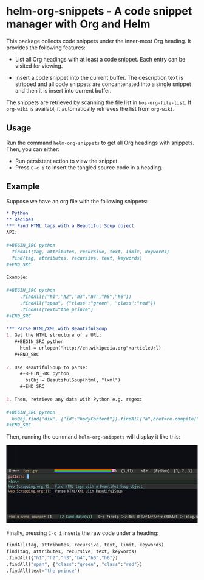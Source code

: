 # helm-org-snippets - A code snippet manager with Org and Helm #

This package collects code snippets under the inner-most Org heading. It
provides the following features:

- List all Org headings with at least a code snippet. Each entry can be visited
  for viewing.

- Insert a code snippet into the current buffer. The description text is
stripped and all code snippets are concantenated into a single snippet and then
it is insert into current buffer.

The snippets are retrieved by scanning the file list in `hos-org-file-list`. If
`org-wiki` is availabl, it automatically retrieves the list from `org-wiki`.

## Usage ##

Run the command `helm-org-snippets` to get all Org headings with snippets. Then, you can either:

- Run persistent action to view the snippet.
- Press `C-c i` to insert the tangled source code in a heading.

## Example ##

Suppose we have an org file with the following snippets:

```org
* Python
** Recipes
*** Find HTML tags with a Beautiful Soup object
API:

#+BEGIN_SRC python
  findAll(tag, attributes, recursive, text, limit, keywords)
  find(tag, attributes, recursive, text, keywords)
#+END_SRC

Example:

#+BEGIN_SRC python
     .findAll({"h1","h2","h3","h4","h5","h6"})
     .findAll("span", {"class":"green", "class":"red"})
     .findAll(text="the prince")
#+END_SRC

*** Parse HTML/XML with BeautifulSoup
1. Get the HTML structure of a URL:
   #+BEGIN_SRC python
     html = urlopen("http://en.wikipedia.org"+articleUrl)
   #+END_SRC

2. Use BeautifulSoup to parse:
     #+BEGIN_SRC python
       bsObj = BeautifulSoup(html, "lxml")
     #+END_SRC

3. Then, retrieve any data with Python e.g. regex:

#+BEGIN_SRC python
  bsObj.find("div", {"id":"bodyContent"}).findAll("a",href=re.compile("^(/wiki/)((?!:).)*$"))
#+END_SRC

```

Then, running the command `helm-org-snippets` will display it like this:

![helm-org-snippets](helm-org-snippets.png)

Finally, pressing `C-c i` inserts the raw code under a heading:

```python
findAll(tag, attributes, recursive, text, limit, keywords)
find(tag, attributes, recursive, text, keywords)
.findAll({"h1","h2","h3","h4","h5","h6"})
.findAll("span", {"class":"green", "class":"red"})
.findAll(text="the prince")
```
